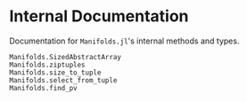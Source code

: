 # Internal Documentation

Documentation for `Manifolds.jl`'s internal methods and types.

```@docs
Manifolds.SizedAbstractArray
Manifolds.ziptuples
Manifolds.size_to_tuple
Manifolds.select_from_tuple
Manifolds.find_pv
```
